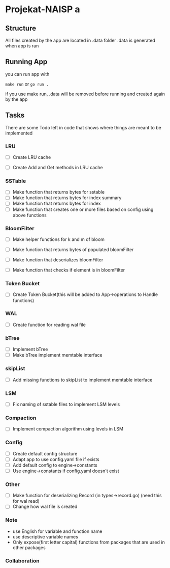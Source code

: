 # Projekat-NAISP a


## Structure 
All files created by the app are located in .data folder
.data is generated when app is ran

## Running App
you can run app with

```make run```
or
```go run .```

if you use make run, .data will be removed before running and created again by the app
## Tasks
There are some Todo left in code that shows where things are meant to be implemented
### LRU

- [ ] Create LRU cache
- [ ] Create Add and Get methods in LRU cache
  

### SSTable

- [ ] Make function that returns bytes for sstable 
- [ ] Make function that returns bytes for index summary
- [ ] Make function that returns bytes for index
- [ ] Make function that creates one or more files based on config using above functions

### BloomFilter

- [ ] Make helper functions for k and m of bloom
- [ ] Make function that returns bytes of populated bloomFilter
- [ ] Make function that deserializes bloomFilter
- [ ] Make function that checks if element is in bloomFilter
  

### Token Bucket

- [ ] Create Token Bucket(this will be added to App->operations to Handle functions)

### WAL

- [ ] Create function for reading wal file

### bTree

- [ ] Implement bTree
- [ ] Make bTree implement memtable interface

### skipList

- [ ] Add missing functions to skipList to implement memtable interface

### LSM

- [ ] Fix naming of sstable files to implement LSM levels

### Compaction

- [ ] Implement compaction algorithm using levels in LSM

### Config

- [ ] Create default config structure
- [ ] Adapt app to use config.yaml file if exists
- [ ] Add default config to engine->constants
- [ ] Use engine->constants if config.yaml doesn't exist

### Other

- [ ] Make function for deserializing Record (in types->record.go) (need this for wal read)
- [ ] Change how wal file is created

### Note

- use English for variable and function name
- use descriptive variable names
- Only expose(first letter capital) functions from packages that are used in other packages
  
### Collaboration

  